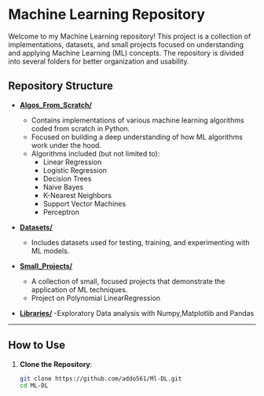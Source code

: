 # Machine Learning Repository

Welcome to my Machine Learning repository! This project is a collection of implementations, datasets, and small projects focused on understanding and applying Machine Learning (ML) concepts. The repository is divided into several folders for better organization and usability.

## Repository Structure

- **[Algos_From_Scratch/](Algos_From_Scratch/)**
  - Contains implementations of various machine learning algorithms coded from scratch in Python.
  - Focused on building a deep understanding of how ML algorithms work under the hood.
  - Algorithms included (but not limited to):
    - Linear Regression
    - Logistic Regression
    - Decision Trees
    - Naive Bayes
    - K-Nearest Neighbors
    - Support Vector Machines
    - Perceptron

- **[Datasets/](Datasets/)**
  - Includes datasets used for testing, training, and experimenting with ML models.
    
- **[Small_Projects/](Small_Projects/)**
  - A collection of small, focused projects that demonstrate the application of ML techniques.
  - Project on Polynomial LinearRegression

- **[Libraries/](Libraries/)**
  -Exploratory Data analysis with Numpy,Matplotlib and Pandas

---

## How to Use

1. **Clone the Repository**:
   ```bash
   git clone https://github.com/addo561/Ml-DL.git
   cd ML-DL
